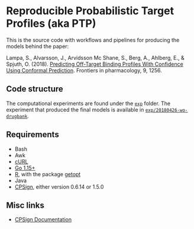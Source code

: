 
# Reproducible Probabilistic Target Profiles (aka PTP)

This is the source code with workflows and pipelines for producing the models
behind the paper:

Lampa, S., Alvarsson, J., Arvidsson Mc Shane, S., Berg, A., Ahlberg, E., &
Spjuth, O. (2018).
[Predicting Off-Target Binding Profiles With Confidence Using Conformal Prediction](https://doi.org/10.3389/fphar.2018.01256).
Frontiers in pharmacology, 9, 1256.

## Code structure

The computational experiments are found under the
[`exp`](https://github.com/pharmbio/ptp-project/tree/master/exp) folder.
The experiment that produced the final models is available in
[`exp/20180426-wo-drugbank`](https://github.com/pharmbio/ptp-project/tree/master/exp/20180426-wo-drugbank).

## Requirements

- Bash
- Awk
- [cURL](https://curl.se/)
- [Go 1.15+](https://golang.org/)
- [R](https://www.r-project.org/), with the package [getopt](https://cran.r-project.org/web/packages/getopt/index.html)
- Java
- [CPSign](https://arosbio.com/cpsign/download/), either version 0.6.14 or 1.5.0

## Misc links

- [CPSign Documentation](http://cpsign-docs.genettasoft.com/)
